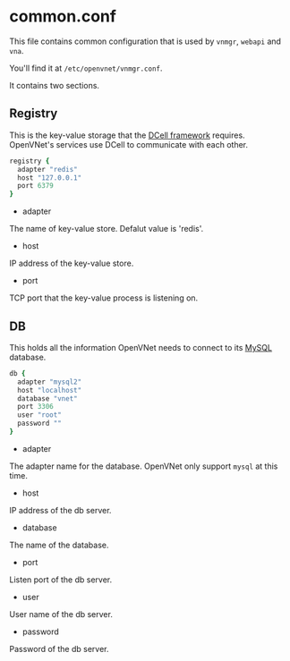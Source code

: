 # common.conf

This file contains common configuration that is used by `vnmgr`, `webapi` and `vna`.

You'll find it at `/etc/openvnet/vnmgr.conf`.

It contains two sections.

## Registry

This is the key-value storage that the [DCell framework](https://github.com/celluloid/dcell) requires. OpenVNet's services use DCell to communicate with each other.

```ruby
registry {
  adapter "redis"
  host "127.0.0.1"
  port 6379
}
```

* adapter

The name of key-value store. Defalut value is 'redis'.

* host

IP address of the key-value store.

* port

TCP port that the key-value process is listening on.

## DB

This holds all the information OpenVNet needs to connect to its [MySQL](https://www.mysql.com) database.

```ruby
db {
  adapter "mysql2"
  host "localhost"
  database "vnet"
  port 3306
  user "root"
  password ""
}
```


* adapter

The adapter name for the database. OpenVNet only support `mysql` at this time.

* host

IP address of the db server.

* database

The name of the database.

* port

Listen port of the db server.

* user

User name of the db server.

* password

Password of the db server.

